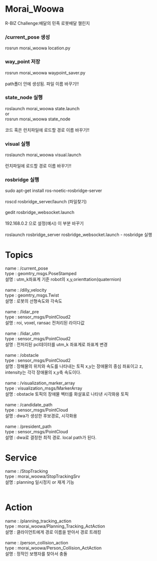 # Morai_Woowa
R-BIZ Challenge:배달의 민족 로봇배달 챌린지

### /current_pose 생성
rosrun morai_woowa location.py 

### way_point 저장
rosrun morai_woowa waypoint_saver.py 
<br/><br/>
path폴더 안에 생성됨. 파일 이름 바꾸기!!

### state_node 실행
roslaunch morai_woowa state.launch
<br/>
or
<br/>
rosrun morai_woowa state_node 
<br/><br/>
코드 혹은 런치파일에 로드할 경로 이름 바꾸기!!

### visual 실행
roslaunch morai_woowa visual.launch
<br/><br/>
런치파일에 로드할 경로 이름 바꾸기!!

### rosbridge 실행
sudo apt-get install ros-noetic-rosbridge-server
<br/><br/>
roscd rosbridge_server/launch (파일찾기)
<br/><br/>
gedit rosbridge_websocket.launch
<br/><br/>
192.168.0.2 으로 설정(예시)
<arg name="address" default="192.168.0.2" /> 이 부분 바꾸기
<br/><br/>
roslaunch rosbridge_server rosbridge_websocket.launch - rosbridge 실행

# Topics
name : /current_pose<br/>
type : geomtry_msgs.PoseStamped<br/>
설명 : utm_k좌표계 기준 robot의 x,y,orienttation(quaternion)<br/> 
<br/>
name : /dilly_velocity<br/>
type : geomtry_msgs.Twist<br/>
설명 : 로봇의 선형속도와 각속도<br/> 
<br/>
name : /lidar_pre<br/>
type : sensor_msgs/PointCloud2<br/>
설명 : roi, voxel, ransac 전처리된 라이다값<br/>
<br/>
name : /lidar_utm<br/>
type : sensor_msgs/PointCloud2<br/>
설명 : 전처리된 pcl데이터를 utm_k 좌표계로 좌표계 변경<br/>
<br/>
name : /obstacle<br/>
type : sensor_msgs/PointCloud2<br/>
설명 : 장해물의 위치와 속도를 나타내는 토픽 x,y는 장애물의 중심 좌표이고 z, intensity는 각각 장애물의 x,y축 속도이다.<br/>
<br/>
name : /visualization_marker_array<br/>
type : visualization_msgs/MarkerArray<br/>
설명 : obstacle 토픽의 장애물 벡터를 화살표로 나타낸 시각화용 토픽<br/>
<br/>
name : /candidate_path<br/>
type : sensor_msgs/PointCloud<br/>
설명 : dwa가 생성한 후보경로, 시각화용<br/>
<br/>
name : /president_path<br/>
type : sensor_msgs/PointCloud<br/>
설명 : dwa로 결정한 최적 경로. local path가 된다.<br/>

# Service
name : /StopTracking<br/>
type : morai_woowa/StopTrackingSrv<br/>
설명 : planning 일시정지 or 재게 기능 <br/> 
<br/>

# Action
name : /planning_tracking_action<br/>
type : morai_woowa/Planning_Tracking_ActAction<br/>
설명 : 클라이언트에게 경로 이름을 받아서 경로 트래킹<br/> 
<br/>
name : /person_collision_action<br/>
type : morai_woowa/Person_Collision_ActAction<br/>
설명 : 정적인 보행자를 찾아서 충돌<br/>
<br/>
